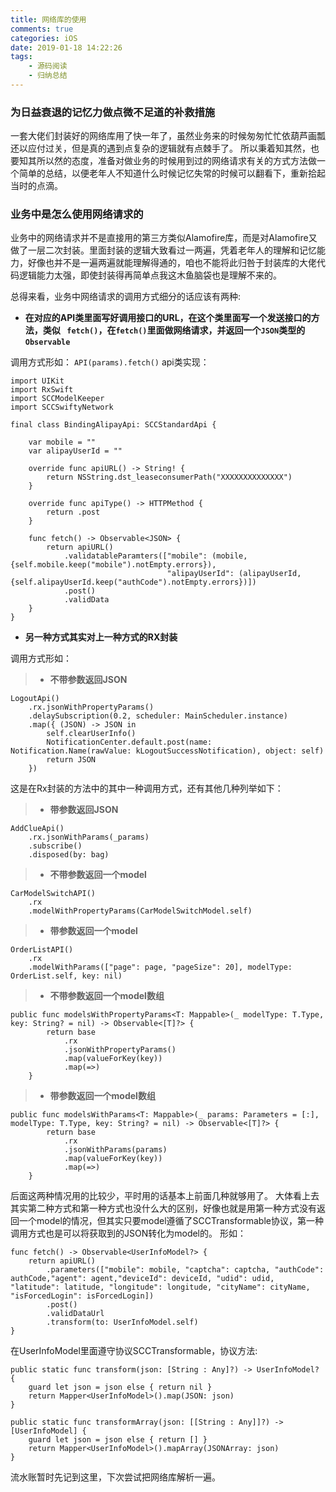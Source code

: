 ```yaml
---
title: 网络库的使用
comments: true
categories: iOS
date: 2019-01-18 14:22:26
tags:
    - 源码阅读
    - 归纳总结
---
```


### 为日益衰退的记忆力做点微不足道的补救措施

一套大佬们封装好的网络库用了快一年了，虽然业务来的时候匆匆忙忙依葫芦画瓢还以应付过关，但是真的遇到点复杂的逻辑就有点棘手了。
所以秉着知其然，也要知其所以然的态度，准备对做业务的时候用到过的网络请求有关的方式方法做一个简单的总结，以便老年人不知道什么时候记忆失常的时候可以翻看下，重新拾起当时的点滴。


### 业务中是怎么使用网络请求的

业务中的网络请求并不是直接用的第三方类似Alamofire库，而是对Alamofire又做了一层二次封装。里面封装的逻辑大致看过一两遍，凭着老年人的理解和记忆能力，好像也并不是一遍两遍就能理解得通的，咱也不能将此归咎于封装库的大佬代码逻辑能力太强，即使封装得再简单点我这木鱼脑袋也是理解不来的。

总得来看，业务中网络请求的调用方式细分的话应该有两种:

* **在对应的API类里面写好调用接口的URL，在这个类里面写一个发送接口的方法，类似 ``` fetch()```，在```fetch()```里面做网络请求，并返回一个```JSON```类型的```Observable```**

调用方式形如： ``` API(params).fetch() ```
api类实现：

<!-- more -->

```
import UIKit
import RxSwift
import SCCModelKeeper
import SCCSwiftyNetwork

final class BindingAlipayApi: SCCStandardApi {

    var mobile = ""
    var alipayUserId = ""

    override func apiURL() -> String! {
        return NSString.dst_leaseconsumerPath("XXXXXXXXXXXXXX")
    }

    override func apiType() -> HTTPMethod {
        return .post
    }

    func fetch() -> Observable<JSON> {
        return apiURL()
            .validatableParamters(["mobile": (mobile, {self.mobile.keep("mobile").notEmpty.errors}),
                                   "alipayUserId": (alipayUserId, {self.alipayUserId.keep("authCode").notEmpty.errors})])
            .post()
            .validData
    }
}

```
*  **另一种方式其实对上一种方式的RX封装**

调用方式形如：

> * **不带参数返回JSON**

```
LogoutApi()
    .rx.jsonWithPropertyParams()
    .delaySubscription(0.2, scheduler: MainScheduler.instance)
    .map({ (JSON) -> JSON in
        self.clearUserInfo()
        NotificationCenter.default.post(name: Notification.Name(rawValue: kLogoutSuccessNotification), object: self)
        return JSON
    })
```
这是在Rx封装的方法中的其中一种调用方式，还有其他几种列举如下：
> * **带参数返回JSON**

```
AddClueApi()
    .rx.jsonWithParams(_params)
    .subscribe()
    .disposed(by: bag)
```
> * **不带参数返回一个model**

```
CarModelSwitchAPI()
    .rx
    .modelWithPropertyParams(CarModelSwitchModel.self)
```
> * **带参数返回一个model**

```
OrderListAPI()
    .rx
    .modelWithParams(["page": page, "pageSize": 20], modelType: OrderList.self, key: nil)
```
> * **不带参数返回一个model数组**

```
public func modelsWithPropertyParams<T: Mappable>(_ modelType: T.Type, key: String? = nil) -> Observable<[T]?> {
        return base
            .rx
            .jsonWithPropertyParams()
            .map(valueForKey(key))
            .map(=>)
    }
```
> * **带参数返回一个model数组**

```
public func modelsWithParams<T: Mappable>(_ params: Parameters = [:], modelType: T.Type, key: String? = nil) -> Observable<[T]?> {
        return base
            .rx
            .jsonWithParams(params)
            .map(valueForKey(key))
            .map(=>)
    }
```
后面这两种情况用的比较少，平时用的话基本上前面几种就够用了。
大体看上去其实第二种方式和第一种方式也没什么大的区别，好像也就是用第一种方式没有返回一个model的情况，但其实只要model遵循了SCCTransformable协议，第一种调用方式也是可以将获取到的JSON转化为model的。
形如：


```
func fetch() -> Observable<UserInfoModel?> {
    return apiURL()
        .parameters(["mobile": mobile, "captcha": captcha, "authCode": authCode,"agent": agent,"deviceId": deviceId, "udid": udid, "latitude": latitude, "longitude": longitude, "cityName": cityName, "isForcedLogin": isForcedLogin])
        .post()
        .validDataUrl
        .transform(to: UserInfoModel.self)
}
```

在UserInfoModel里面遵守协议SCCTransformable，协议方法:

```
public static func transform(json: [String : Any]?) -> UserInfoModel? {
    guard let json = json else { return nil }
    return Mapper<UserInfoModel>().map(JSON: json)
}

public static func transformArray(json: [[String : Any]]?) -> [UserInfoModel] {
    guard let json = json else { return [] }
    return Mapper<UserInfoModel>().mapArray(JSONArray: json)
}
```

流水账暂时先记到这里，下次尝试把网络库解析一遍。



